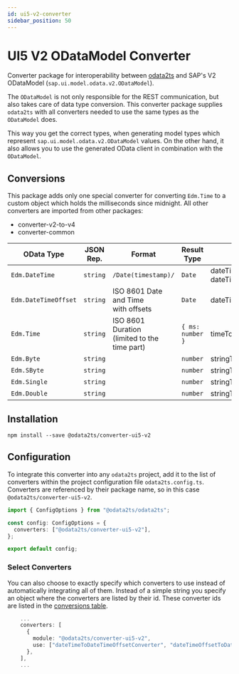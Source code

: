 ```yaml
---
id: ui5-v2-converter
sidebar_position: 50
---
```


# UI5 V2 ODataModel Converter

Converter package for interoperability between [odata2ts](https://github.com/odata2ts/odata2ts) and
SAP's V2 ODataModel (`sap.ui.model.odata.v2.ODataModel`).

The `ODataModel` is not only responsible for the REST communication, but also takes care of data type conversion.
This converter package supplies `odata2ts` with all converters needed to use the same types as the `ODataModel` does.

This way you get the correct types, when generating model types which represent `sap.ui.model.odata.v2.ODataModel`
values. On the other hand, it also allows you to use the generated OData client in combination with the `ODataModel`.

## Conversions

This package adds only one special converter for converting `Edm.Time` to a custom object which holds the milliseconds
since midnight. All other converters are imported from other packages:

- converter-v2-to-v4
- converter-common

| OData Type           | JSON Rep. | Format                                           | Result Type      | Uses                                                                |
| -------------------- | --------- | ------------------------------------------------ | ---------------- | ------------------------------------------------------------------- |
| `Edm.DateTime`       | `string`  | `/Date(timestamp)/`                              | `Date`           | dateTimeToDateTimeOffsetConverter<br/>dateTimeOffsetToDateConverter |
| `Edm.DateTimeOffset` | `string`  | ISO 8601 Date and Time<br/>with offsets          | `Date`           | dateTimeOffsetToDateConverter                                       |
| `Edm.Time`           | `string`  | ISO 8601 Duration<br/>(limited to the time part) | `{ ms: number }` | timeToMsDurationConverter                                           |
| `Edm.Byte`           | `string`  |                                                  | `number`         | stringToNumberConverter                                             |
| `Edm.SByte`          | `string`  |                                                  | `number`         | stringToNumberConverter                                             |
| `Edm.Single`         | `string`  |                                                  | `number`         | stringToNumberConverter                                             |
| `Edm.Double`         | `string`  |                                                  | `number`         | stringToNumberConverter                                             |

## Installation

```shell npm2yarn
npm install --save @odata2ts/converter-ui5-v2
```

## Configuration

To integrate this converter into any `odata2ts` project, add it to the list of converters
within the project configuration file `odata2ts.config.ts`.
Converters are referenced by their package name, so in this case `@odata2ts/converter-ui5-v2`.

```typescript
import { ConfigOptions } from "@odata2ts/odata2ts";

const config: ConfigOptions = {
  converters: ["@odata2ts/converter-ui5-v2"],
};

export default config;
```

### Select Converters

You can also choose to exactly specify which converters to use instead of automatically integrating all of them.
Instead of a simple string you specify an object where the converters are listed by their id.
These converter ids are listed in the [conversions table](#conversions).

```typescript
    ...
    converters: [
      {
        module: "@odata2ts/converter-ui5-v2",
        use: ["dateTimeToDateTimeOffsetConverter", "dateTimeOffsetToDateConverter"],
      },
    ],
    ...
```
